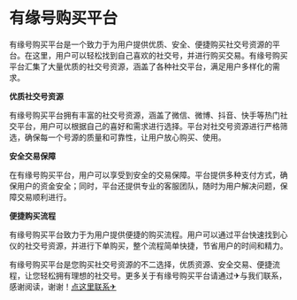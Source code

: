 # 有缘号购买平台

有缘号购买平台是一个致力于为用户提供优质、安全、便捷购买社交号资源的平台。在这里，用户可以轻松找到自己喜欢的社交号，并进行购买交易。有缘号购买平台汇集了大量优质的社交号资源，涵盖了各种社交平台，满足用户多样化的需求。

**优质社交号资源**

有缘号购买平台拥有丰富的社交号资源，涵盖了微信、微博、抖音、快手等热门社交平台，用户可以根据自己的喜好和需求进行选择。平台对社交号资源进行严格筛选，确保每一个号源的质量和可靠性，让用户放心购买、使用。

**安全交易保障**

在有缘号购买平台，用户可以享受到安全的交易保障。平台提供多种支付方式，确保用户的资金安全；同时，平台还提供专业的客服团队，随时为用户解决问题，保障交易顺利进行。

**便捷购买流程**

有缘号购买平台致力于为用户提供便捷的购买流程。用户可以通过平台快速找到心仪的社交号资源，并进行下单购买，整个流程简单快捷，节省用户的时间和精力。

有缘号购买平台是您购买社交号资源的不二选择，优质资源、安全交易、便捷流程，让您轻松拥有理想的社交号。更多关于有缘号购买平台请通过✈与我们联系，感谢阅读，谢谢！[点这里联系✈](https://ads.k02.cc)